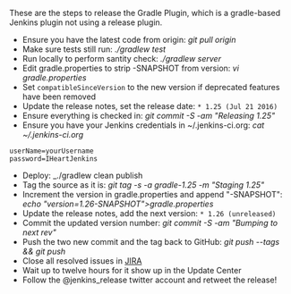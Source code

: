 These are the steps to release the Gradle Plugin, which is a gradle-based
Jenkins plugin not using a release plugin.

* Ensure you have the latest code from origin: _git pull origin_
* Make sure tests still run: _./gradlew test_
* Run locally to perform santity check: _./gradlew server_
* Edit gradle.properties to strip -SNAPSHOT from version: _vi gradle.properties_
* Set `compatibleSinceVersion` to the new version if deprecated features have been removed
* Update the release notes, set the release date: `* 1.25 (Jul 21 2016)`
* Ensure everything is checked in: _git commit -S -am "Releasing 1.25"_
* Ensure you have your Jenkins credentials in ~/.jenkins-ci.org: _cat ~/.jenkins-ci.org_
```
userName=yourUsername
password=IHeartJenkins
```
* Deploy: _./gradlew clean publish
* Tag the source as it is: _git tag -s -a gradle-1.25 -m "Staging 1.25"_
* Increment the version in gradle.properties and append "-SNAPSHOT": _echo "version=1.26-SNAPSHOT">gradle.properties_
* Update the release notes, add the next version: `* 1.26 (unreleased)`
* Commit the updated version number: _git commit -S -am "Bumping to next rev"_
* Push the two new commit and the tag back to GitHub: _git push --tags && git push_
* Close all resolved issues in [JIRA](https://issues.jenkins-ci.org/browse/JENKINS-33357?jql=status%20%3D%20Resolved%20AND%20component%20%3D%20gradle-plugin)
* Wait up to twelve hours for it show up in the Update Center
* Follow the @jenkins_release twitter account and retweet the release!